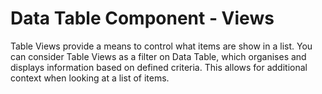 # Data Table Component - Views

Table Views provide a means to control what items are show in a list. You can consider Table Views as a filter on Data Table, which organises and displays information based on defined criteria. This allows for additional context when looking at a list of items.